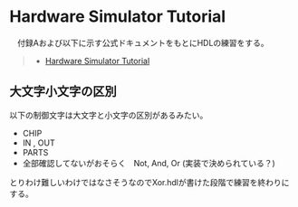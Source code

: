# Hardware Simulator Tutorial
　付録Aおよび以下に示す公式ドキュメントをもとにHDLの練習をする。
> - [Hardware Simulator Tutorial](https://www.nand2tetris.org/_files/ugd/44046b_bfd91435260748439493a60a8044ade6.pdf)

## 大文字小文字の区別
以下の制御文字は大文字と小文字の区別があるみたい。  
- CHIP
- IN , OUT
- PARTS
- 全部確認してないがおそらく　Not, And, Or (実装で決められている？)

とりわけ難しいわけではなさそうなのでXor.hdlが書けた段階で練習を終わりにする。